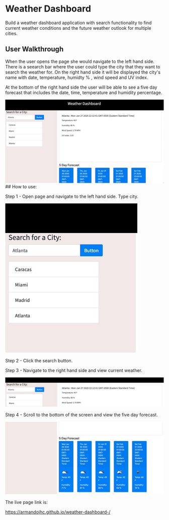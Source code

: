 # Weather Dashboard

Build a weather dashboard application with search functionality to find current weather conditions and the future weather outlook for multiple cities. 

## User Walkthrough

When the user opens the page she would navigate to the left hand side. There is a seearch bar where the user could type the city that they want to search the weather for. On the right hand side it will be displayed the city's name with date, temperature, humidty % , wind speed and UV index.

At the bottom of the right hand side the user will be able to see a five day forecast that includes the date, time, temperature and humidity percentage.

![Alt text](/assets/Screenshot_1.jpg)## How to use:

Step 1 - Open page and navigate to the left hand side. Type city.

![Alt text](/assets/Screenshot_4.jpg)

Step 2 - Click the search button.

Step 3 - Navigate to the right hand side and view current weather.

![Alt text](/assets/Screenshot_2.jpg)

Step 4 - Scroll to the bottom of the screen and view the five day forecast.

![Alt text](/assets/Screenshot_3.jpg)


 The live page link is:

 https://armandojhc.github.io/weather-dashboard-/
 
